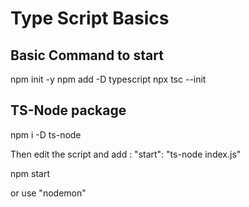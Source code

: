 # Type Script Basics 

## Basic Command to start

npm init -y 
npm add -D typescript
npx tsc --init

## TS-Node package 

npm i -D ts-node

Then edit the script and add :
    "start": "ts-node index.js"

npm start

or use "nodemon"





